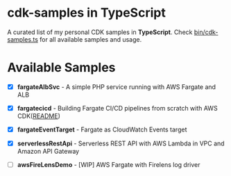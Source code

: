# cdk-samples in TypeScript

 A curated list of my personal CDK samples in **TypeScript**. Check [bin/cdk-samples.ts](bin/cdk-samples.ts) for all available samples and usage.



# Available Samples

- [x] **fargateAlbSvc** - A simple PHP service running with AWS Fargate and ALB
- [x] **fargatecicd** - Building Fargate CI/CD pipelines from scratch with AWS CDK([README](./fargate-cicd/README.md))
- [x] **fargateEventTarget** - Fargate as CloudWatch Events target 
- [x] **serverlessRestApi** - Serverless REST API with AWS Lambda in VPC and Amazon API Gateway
- [ ] **awsFireLensDemo** - [WIP] AWS Fargate with Firelens log driver



